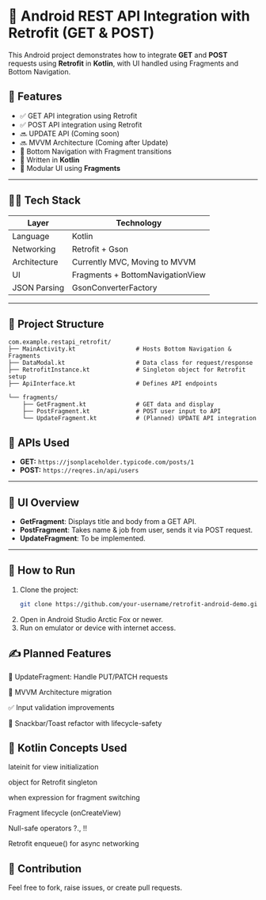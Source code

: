 # 📱 Android REST API Integration with Retrofit (GET & POST)

This Android project demonstrates how to integrate **GET** and **POST** requests using **Retrofit** in **Kotlin**, with UI handled using Fragments and Bottom Navigation.

## 🚀 Features

- ✅ GET API integration using Retrofit
- ✅ POST API integration using Retrofit
- 🔜 UPDATE API (Coming soon)
- 🔜 MVVM Architecture (Coming after Update)
- 🧭 Bottom Navigation with Fragment transitions
- 🔧 Written in **Kotlin**
- 🧩 Modular UI using **Fragments**

---

## 🧑‍💻 Tech Stack

| Layer              | Technology               |
|-------------------|--------------------------|
| Language           | Kotlin                   |
| Networking         | Retrofit + Gson          |
| Architecture       | Currently MVC, Moving to MVVM |
| UI                 | Fragments + BottomNavigationView |
| JSON Parsing       | GsonConverterFactory     |

---

## 📂 Project Structure

```plaintext
com.example.restapi_retrofit/
├── MainActivity.kt                 # Hosts Bottom Navigation & Fragments
├── DataModal.kt                    # Data class for request/response
├── RetrofitInstance.kt             # Singleton object for Retrofit setup
├── ApiInterface.kt                 # Defines API endpoints

└── fragments/
    ├── GetFragment.kt              # GET data and display
    ├── PostFragment.kt             # POST user input to API
    └── UpdateFragment.kt           # (Planned) UPDATE API integration
```

## 📡 APIs Used

- **GET:** `https://jsonplaceholder.typicode.com/posts/1`
- **POST:** `https://reqres.in/api/users`

---

## 📸 UI Overview

- **GetFragment**: Displays title and body from a GET API.
- **PostFragment**: Takes name & job from user, sends it via POST request.
- **UpdateFragment**: To be implemented.

---

## 🧪 How to Run

1. Clone the project:
   ```bash
   git clone https://github.com/your-username/retrofit-android-demo.git
2. Open in Android Studio Arctic Fox or newer.
3. Run on emulator or device with internet access.

## ✍️ Planned Features
🔁 UpdateFragment: Handle PUT/PATCH requests

🧠 MVVM Architecture migration

✅ Input validation improvements

💬 Snackbar/Toast refactor with lifecycle-safety

## 📖 Kotlin Concepts Used
lateinit for view initialization

object for Retrofit singleton

when expression for fragment switching

Fragment lifecycle (onCreateView)

Null-safe operators ?., !!

Retrofit enqueue() for async networking


## 🤝 Contribution
Feel free to fork, raise issues, or create pull requests.
